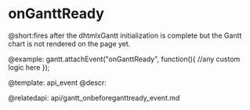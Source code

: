 onGanttReady
=============
@short:fires after the dhtmlxGantt initialization is complete but the Gantt chart is not rendered on the page yet.
	



@example:
gantt.attachEvent("onGanttReady", function(){
    //any custom logic here
});

@template:	api_event
@descr:

@relatedapi:
	api/gantt_onbeforeganttready_event.md